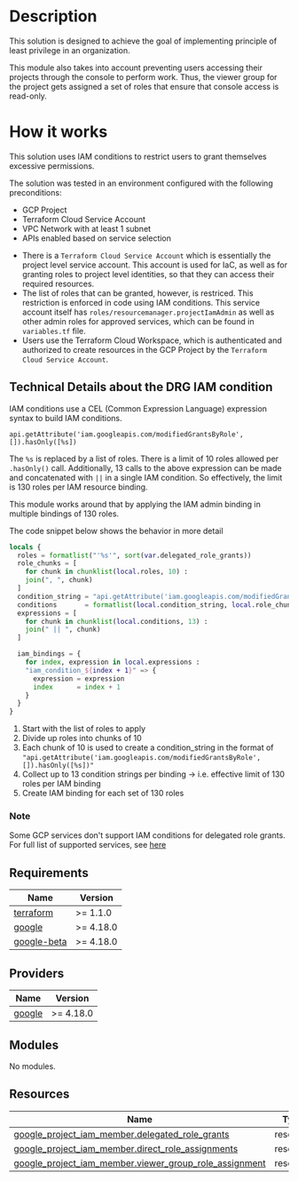 # Description 

This solution is designed to achieve the goal of implementing principle of least privilege in an organization. 

This module also takes into account preventing users accessing their projects through the console to perform work. Thus, the viewer group for the project gets assigned a set of roles that ensure that console access is read-only. 

# How it works
This solution uses IAM conditions to restrict users to grant themselves excessive permissions.

The solution was tested in an environment configured with the following preconditions:

 - GCP Project
 - Terraform Cloud Service Account
 - VPC Network with at least 1 subnet
 - APIs enabled based on service selection
* There is a `Terraform Cloud Service Account` which is essentially the project level service account. This account is used for IaC, as well as for granting roles to project level identities, so that they can access their required resources. 
* The list of roles that can be granted, however, is restriced. This restriction is enforced in code using IAM conditions. This service account itself has `roles/resourcemanager.projectIamAdmin` as well as other admin roles for approved services, which can be found in `variables.tf` file.
* Users use the Terraform Cloud Workspace, which is authenticated and authorized to create resources in the GCP Project by the `Terraform Cloud Service Account`.

## Technical Details about the DRG IAM condition

IAM conditions use a CEL (Common Expression Language) expression syntax to build IAM conditions. 

```
api.getAttribute('iam.googleapis.com/modifiedGrantsByRole', []).hasOnly([%s])
```
The `%s` is replaced by a list of roles. There is a limit of 10 roles allowed per `.hasOnly()` call. Additionally, 13 calls to the above expression can be made and concatenated with `||` in a single IAM condition. So effectively, the limit is 130 roles per IAM resource binding. 

This module works around that by applying the IAM admin binding in multiple bindings of 130 roles. 

The code snippet below shows the behavior in more detail

```terraform
locals {
  roles = formatlist("'%s'", sort(var.delegated_role_grants))
  role_chunks = [
    for chunk in chunklist(local.roles, 10) :
    join(", ", chunk)
  ]
  condition_string = "api.getAttribute('iam.googleapis.com/modifiedGrantsByRole', []).hasOnly([%s])"
  conditions       = formatlist(local.condition_string, local.role_chunks)
  expressions = [
    for chunk in chunklist(local.conditions, 13) :
    join(" || ", chunk)
  ]

  iam_bindings = {
    for index, expression in local.expressions :
    "iam_condition_${index + 1}" => {
      expression = expression
      index      = index + 1
    }
  }
}
```

1. Start with the list of roles to apply
2. Divide up roles into chunks of 10
3. Each chunk of 10 is used to create a condition_string in the format of `"api.getAttribute('iam.googleapis.com/modifiedGrantsByRole', []).hasOnly([%s])"`
4. Collect up to 13 condition strings per binding -> i.e. effective limit of 130 roles per IAM binding
5. Create IAM binding for each set of 130 roles

### Note 
Some GCP services don't support IAM conditions for delegated role grants. For full list of supported services, see [here](https://cloud.google.com/iam/docs/conditions-attribute-reference#api-attributes-iam)

<!-- BEGINNING OF PRE-COMMIT-TERRAFORM DOCS HOOK -->
## Requirements

| Name | Version |
|------|---------|
| <a name="requirement_terraform"></a> [terraform](#requirement\_terraform) | >= 1.1.0 |
| <a name="requirement_google"></a> [google](#requirement\_google) | >= 4.18.0 |
| <a name="requirement_google-beta"></a> [google-beta](#requirement\_google-beta) | >= 4.18.0 |

## Providers

| Name | Version |
|------|---------|
| <a name="provider_google"></a> [google](#provider\_google) | >= 4.18.0 |

## Modules

No modules.

## Resources

| Name | Type |
|------|------|
| [google_project_iam_member.delegated_role_grants](https://registry.terraform.io/providers/hashicorp/google/latest/docs/resources/project_iam_member) | resource |
| [google_project_iam_member.direct_role_assignments](https://registry.terraform.io/providers/hashicorp/google/latest/docs/resources/project_iam_member) | resource |
| [google_project_iam_member.viewer_group_role_assignment](https://registry.terraform.io/providers/hashicorp/google/latest/docs/resources/project_iam_member) | resource |

